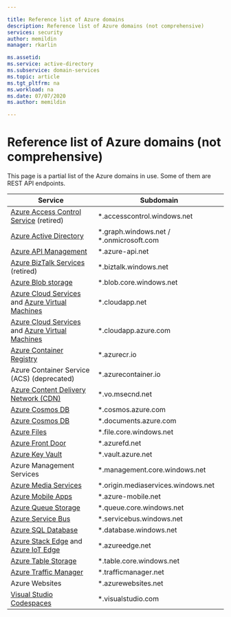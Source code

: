 ```yaml
---

title: Reference list of Azure domains 
description: Reference list of Azure domains (not comprehensive) 
services: security
author: memildin
manager: rkarlin

ms.assetid: 
ms.service: active-directory
ms.subservice: domain-services
ms.topic: article
ms.tgt_pltfrm: na
ms.workload: na
ms.date: 07/07/2020
ms.author: memildin

---
```

# Reference list of Azure domains (not comprehensive)

This page is a partial list of the Azure domains in use. Some of them are REST API endpoints.


|Service  |Subdomain  |
|---------|---------|
|[Azure Access Control Service](https://azure.microsoft.com/blog/one-month-retirement-notice-access-control-service/) (retired)|*.accesscontrol.windows.net|
|[Azure Active Directory](../../active-directory/fundamentals/active-directory-whatis.md)|*.graph.windows.net / *.onmicrosoft.com|
|[Azure API Management](https://azure.microsoft.com/services/api-management/)|*.azure-api.net|
|[Azure BizTalk Services](https://azure.microsoft.com/pricing/details/biztalk-services/) (retired)|*.biztalk.windows.net|
|[Azure Blob storage](../../storage/blobs/storage-blobs-introduction.md)|*.blob.core.windows.net|
|[Azure Cloud Services](../../cloud-services/cloud-services-choose-me.md) and [Azure Virtual Machines](../../virtual-machines/index.yml)|*.cloudapp.net|
|[Azure Cloud Services](../../cloud-services/cloud-services-choose-me.md) and [Azure Virtual Machines](../../virtual-machines/index.yml)|*.cloudapp.azure.com|
|[Azure Container Registry](https://azure.microsoft.com/services/container-registry/)|*.azurecr.io|
|Azure Container Service (ACS) (deprecated)|*.azurecontainer.io|
|[Azure Content Delivery Network (CDN)](https://azure.microsoft.com/services/cdn/)|*.vo.msecnd.net|
|[Azure Cosmos DB](../../cosmos-db/index.yml)|*.cosmos.azure.com|
|[Azure Cosmos DB](../../cosmos-db/index.yml)|*.documents.azure.com|
|[Azure Files](../../storage/files/storage-files-introduction.md)|*.file.core.windows.net|
|[Azure Front Door](https://azure.microsoft.com/services/frontdoor/)|*.azurefd.net|
|[Azure Key Vault](../../key-vault/general/overview.md)| *.vault.azure.net|
|Azure Management Services|*.management.core.windows.net|
|[Azure Media Services](https://azure.microsoft.com/services/media-services/)|*.origin.mediaservices.windows.net|
|[Azure Mobile Apps](https://azure.microsoft.com/services/app-service/mobile/)|*.azure-mobile.net|
|[Azure Queue Storage](https://azure.microsoft.com/services/storage/queues/)|*.queue.core.windows.net|
|[Azure Service Bus](../../service-bus-messaging/service-bus-messaging-overview.md)|*.servicebus.windows.net|
|[Azure SQL Database](https://azure.microsoft.com/services/sql-database/)|*.database.windows.net|
|[Azure Stack Edge](https://azure.microsoft.com/products/azure-stack/edge/) and [Azure IoT Edge](https://azure.microsoft.com/services/iot-edge/)|*.azureedge.net|
|[Azure Table Storage](../../storage/tables/table-storage-overview.md)|*.table.core.windows.net|
|[Azure Traffic Manager](../../traffic-manager/traffic-manager-overview.md)|*.trafficmanager.net|
|Azure Websites|*.azurewebsites.net|
|[Visual Studio Codespaces](https://visualstudio.microsoft.com/services/visual-studio-codespaces/)|*.visualstudio.com|